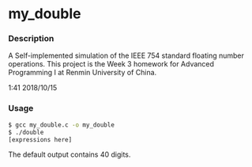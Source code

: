 # my_double

### Description
A Self-implemented simulation of the IEEE 754 standard floating number operations.
This project is the Week 3 homework for Advanced Programming I at Renmin University of China.

1:41 2018/10/15

### Usage
```bash
$ gcc my_double.c -o my_double
$ ./double
[expressions here]
```
The default output contains 40 digits.